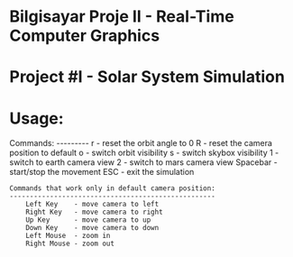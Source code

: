 Bilgisayar Proje II - Real-Time Computer Graphics
=================================================
Project #I - Solar System Simulation
====================================
Usage:
======
  Commands:
	---------
		r           - reset the orbit angle to 0
		R           - reset the camera position to default
		o           - switch orbit visibility
		s           - switch skybox visibility
		1           - switch to earth camera view
		2           - switch to mars camera view
		Spacebar    - start/stop the movement
		ESC         - exit the simulation

	Commands that work only in default camera position:
	---------------------------------------------------
		Left Key    - move camera to left
		Right Key   - move camera to right
		Up Key      - move camera to up
		Down Key    - move camera to down
		Left Mouse  - zoom in
		Right Mouse - zoom out
